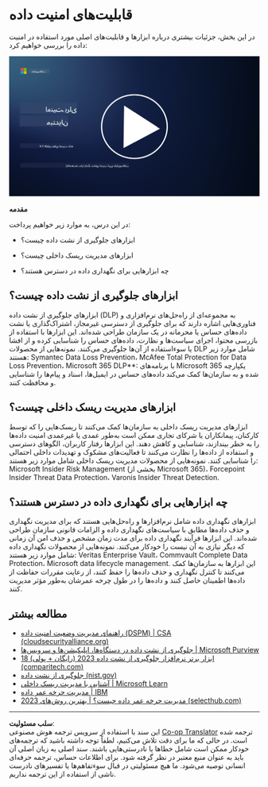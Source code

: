 <!--
CO_OP_TRANSLATOR_METADATA:
{
  "original_hash": "50697add9758e54693442d502d2d5f8a",
  "translation_date": "2025-09-03T18:43:04+00:00",
  "source_file": "7.2 Data security capabilities.md",
  "language_code": "fa"
}
-->
# قابلیت‌های امنیت داده

در این بخش، جزئیات بیشتری درباره ابزارها و قابلیت‌های اصلی مورد استفاده در امنیت داده را بررسی خواهیم کرد:

[![تماشای ویدیو](../../translated_images/7-2_placeholder.1f3c39f0c7cfea7ef355438079e171e047a0f79c8dc0b63ad78513b1910f7cdf.fa.png)](https://learn-video.azurefd.net/vod/player?id=0c9fff7c-e17c-4a14-ac3b-69b5a5786f55)

**مقدمه**

در این درس، به موارد زیر خواهیم پرداخت:

- ابزارهای جلوگیری از نشت داده چیست؟

- ابزارهای مدیریت ریسک داخلی چیست؟

- چه ابزارهایی برای نگهداری داده در دسترس هستند؟

## ابزارهای جلوگیری از نشت داده چیست؟

ابزارهای جلوگیری از نشت داده (DLP) به مجموعه‌ای از راه‌حل‌های نرم‌افزاری و فناوری‌هایی اشاره دارند که برای جلوگیری از دسترسی غیرمجاز، اشتراک‌گذاری یا نشت داده‌های حساس یا محرمانه در یک سازمان طراحی شده‌اند. این ابزارها با استفاده از بازرسی محتوا، اجرای سیاست‌ها و نظارت، داده‌های حساس را شناسایی کرده و از افشا یا سوءاستفاده از آن‌ها جلوگیری می‌کنند. نمونه‌هایی از محصولات DLP شامل موارد زیر هستند: Symantec Data Loss Prevention، McAfee Total Protection for Data Loss Prevention، Microsoft 365 DLP**: با برنامه‌های Microsoft 365 یکپارچه شده و به سازمان‌ها کمک می‌کند داده‌های حساس در ایمیل‌ها، اسناد و پیام‌ها را شناسایی و محافظت کنند.

## ابزارهای مدیریت ریسک داخلی چیست؟

ابزارهای مدیریت ریسک داخلی به سازمان‌ها کمک می‌کنند تا ریسک‌هایی را که توسط کارکنان، پیمانکاران یا شرکای تجاری ممکن است به‌طور عمدی یا غیرعمدی امنیت داده‌ها را به خطر بیندازند، شناسایی و کاهش دهند. این ابزارها رفتار کاربران، الگوهای دسترسی و استفاده از داده‌ها را نظارت می‌کنند تا فعالیت‌های مشکوک و تهدیدات داخلی احتمالی را شناسایی کنند. نمونه‌هایی از محصولات مدیریت ریسک داخلی شامل موارد زیر هستند: Microsoft Insider Risk Management (بخشی از Microsoft 365)، Forcepoint Insider Threat Data Protection، Varonis Insider Threat Detection.

## چه ابزارهایی برای نگهداری داده در دسترس هستند؟

ابزارهای نگهداری داده شامل نرم‌افزارها و راه‌حل‌هایی هستند که برای مدیریت نگهداری و حذف داده‌ها مطابق با سیاست‌های نگهداری داده و الزامات قانونی سازمان طراحی شده‌اند. این ابزارها فرآیند نگهداری داده برای مدت زمان مشخص و حذف امن آن زمانی که دیگر نیازی به آن نیست را خودکار می‌کنند. نمونه‌هایی از محصولات نگهداری داده شامل موارد زیر هستند: Veritas Enterprise Vault، Commvault Complete Data Protection، Microsoft data lifecycle management. این ابزارها به سازمان‌ها کمک می‌کنند تا کنترل نگهداری و حذف داده‌ها را حفظ کنند، از رعایت مقررات حفاظت از داده‌ها اطمینان حاصل کنند و داده‌ها را در طول چرخه عمرشان به‌طور مؤثر مدیریت کنند.

## مطالعه بیشتر

- [راهنمای مدیریت وضعیت امنیت داده (DSPM) | CSA (cloudsecurityalliance.org)](https://cloudsecurityalliance.org/blog/2023/03/31/the-big-guide-to-data-security-posture-management-dspm/)
- [جلوگیری از نشت داده در دستگاه‌ها، اپلیکیشن‌ها و سرویس‌ها | Microsoft Purview](https://youtu.be/hvqq8L_0kgI)
- [18 ابزار برتر نرم‌افزار جلوگیری از نشت داده 2023 (رایگان + پولی) (comparitech.com)](https://www.comparitech.com/data-privacy-management/data-loss-prevention-tools-software/)
- [جلوگیری از نشت داده (nist.gov)](https://tsapps.nist.gov/publication/get_pdf.cfm?pub_id=904672)
- [آشنایی با مدیریت ریسک داخلی | Microsoft Learn](https://learn.microsoft.com/purview/insider-risk-management?WT.mc_id=academic-96948-sayoung)
- [مدیریت چرخه عمر داده | IBM](https://www.ibm.com/topics/data-lifecycle-management)
- [مدیریت چرخه عمر داده چیست؟ | بهترین روش‌های 2023 (selecthub.com)](https://www.selecthub.com/big-data-analytics/data-lifecycle-management/)

---

**سلب مسئولیت**:  
این سند با استفاده از سرویس ترجمه هوش مصنوعی [Co-op Translator](https://github.com/Azure/co-op-translator) ترجمه شده است. در حالی که ما برای دقت تلاش می‌کنیم، لطفاً توجه داشته باشید که ترجمه‌های خودکار ممکن است شامل خطاها یا نادرستی‌هایی باشند. سند اصلی به زبان اصلی آن باید به عنوان منبع معتبر در نظر گرفته شود. برای اطلاعات حساس، ترجمه حرفه‌ای انسانی توصیه می‌شود. ما هیچ مسئولیتی در قبال سوءتفاهم‌ها یا تفسیرهای نادرست ناشی از استفاده از این ترجمه نداریم.